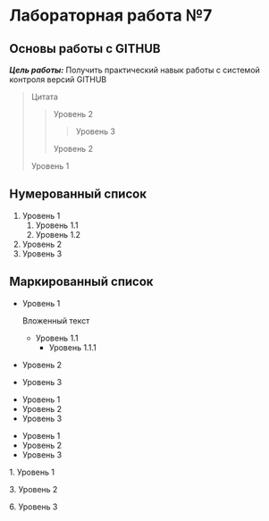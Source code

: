 # Лабораторная работа №7

## Основы работы с GITHUB

***Цель работы:*** Получить практический навык работы с системой контроля версий GITHUB

>Цитата
>> Уровень 2
>>> Уровень 3
>>
>> Уровень 2
>
> Уровень 1

## Нумерованный список

1. Уровень 1
   1. Уровень 1.1
   2. Уровень 1.2
3. Уровень 2
4. Уровень 3

## Маркированный список

* Уровень 1

   Вложенный текст
   * Уровень 1.1
      * Уровень 1.1.1
* Уровень 2
* Уровень 3

+ Уровень 1
+ Уровень 2
+ Уровень 3

- Уровень 1
- Уровень 2
- Уровень 3

1\. Уровень 1

3\. Уровень 2

6\. Уровень 3
